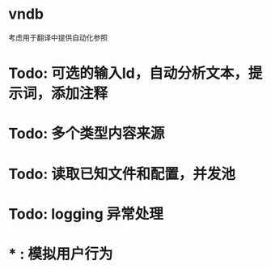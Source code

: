 # vndb
考虑用于翻译中提供自动化参照

# Todo: 可选的输入Id，自动分析文本，提示词，添加注释
# Todo: 多个类型内容来源
# Todo: 读取已知文件和配置，并发池
# Todo: logging 异常处理
# * : 模拟用户行为